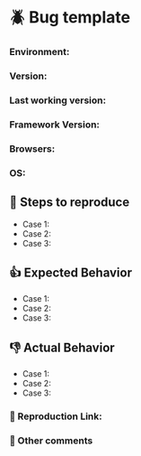 # 🪲 Bug template

### Environment:
### Version: 
### Last working version: 
### Framework Version: 
### Browsers: 
### OS: 

## 🧪 Steps to reproduce
* Case 1: 
* Case 2: 
* Case 3: 

## 👍 Expected Behavior
* Case 1: 
* Case 2: 
* Case 3: 

## 👎 Actual Behavior
* Case 1: 
* Case 2: 
* Case 3: 

### 🔗 Reproduction Link:

### 💬 Other comments
